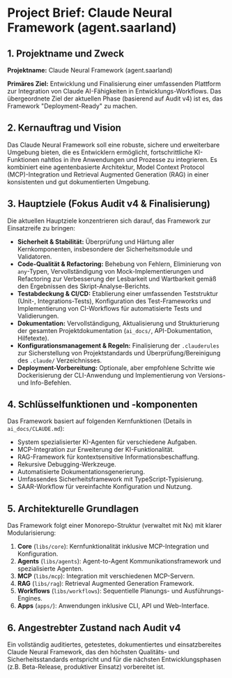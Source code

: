 # Project Brief: Claude Neural Framework (agent.saarland)

## 1. Projektname und Zweck

**Projektname:** Claude Neural Framework (agent.saarland)

**Primäres Ziel:** Entwicklung und Finalisierung einer umfassenden Plattform zur Integration von Claude AI-Fähigkeiten in Entwicklungs-Workflows. Das übergeordnete Ziel der aktuellen Phase (basierend auf Audit v4) ist es, das Framework "Deployment-Ready" zu machen.

## 2. Kernauftrag und Vision

Das Claude Neural Framework soll eine robuste, sichere und erweiterbare Umgebung bieten, die es Entwicklern ermöglicht, fortschrittliche KI-Funktionen nahtlos in ihre Anwendungen und Prozesse zu integrieren. Es kombiniert eine agentenbasierte Architektur, Model Context Protocol (MCP)-Integration und Retrieval Augmented Generation (RAG) in einer konsistenten und gut dokumentierten Umgebung.

## 3. Hauptziele (Fokus Audit v4 & Finalisierung)

Die aktuellen Hauptziele konzentrieren sich darauf, das Framework zur Einsatzreife zu bringen:

*   **Sicherheit & Stabilität:** Überprüfung und Härtung aller Kernkomponenten, insbesondere der Sicherheitsmodule und Validatoren.
*   **Code-Qualität & Refactoring:** Behebung von Fehlern, Eliminierung von `any`-Typen, Vervollständigung von Mock-Implementierungen und Refactoring zur Verbesserung der Lesbarkeit und Wartbarkeit gemäß den Ergebnissen des Skript-Analyse-Berichts.
*   **Testabdeckung & CI/CD:** Etablierung einer umfassenden Teststruktur (Unit-, Integrations-Tests), Konfiguration des Test-Frameworks und Implementierung von CI-Workflows für automatisierte Tests und Validierungen.
*   **Dokumentation:** Vervollständigung, Aktualisierung und Strukturierung der gesamten Projektdokumentation (`ai_docs/`, API-Dokumentation, Hilfetexte).
*   **Konfigurationsmanagement & Regeln:** Finalisierung der `.clauderules` zur Sicherstellung von Projektstandards und Überprüfung/Bereinigung des `.claude/` Verzeichnisses.
*   **Deployment-Vorbereitung:** Optionale, aber empfohlene Schritte wie Dockerisierung der CLI-Anwendung und Implementierung von Versions- und Info-Befehlen.

## 4. Schlüsselfunktionen und -komponenten

Das Framework basiert auf folgenden Kernfunktionen (Details in `ai_docs/CLAUDE.md`):

*   System spezialisierter KI-Agenten für verschiedene Aufgaben.
*   MCP-Integration zur Erweiterung der KI-Funktionalität.
*   RAG-Framework für kontextsensitive Informationsbeschaffung.
*   Rekursive Debugging-Werkzeuge.
*   Automatisierte Dokumentationsgenerierung.
*   Umfassendes Sicherheitsframework mit TypeScript-Typisierung.
*   SAAR-Workflow für vereinfachte Konfiguration und Nutzung.

## 5. Architekturelle Grundlagen

Das Framework folgt einer Monorepo-Struktur (verwaltet mit Nx) mit klarer Modularisierung:

1.  **Core** (`libs/core`): Kernfunktionalität inklusive MCP-Integration und Konfiguration.
2.  **Agents** (`libs/agents`): Agent-to-Agent Kommunikationsframework und spezialisierte Agenten.
3.  **MCP** (`libs/mcp`): Integration mit verschiedenen MCP-Servern.
4.  **RAG** (`libs/rag`): Retrieval Augmented Generation Framework.
5.  **Workflows** (`libs/workflows`): Sequentielle Planungs- und Ausführungs-Engines.
6.  **Apps** (`apps/`): Anwendungen inklusive CLI, API und Web-Interface.

## 6. Angestrebter Zustand nach Audit v4

Ein vollständig auditiertes, getestetes, dokumentiertes und einsatzbereites Claude Neural Framework, das den höchsten Qualitäts- und Sicherheitsstandards entspricht und für die nächsten Entwicklungsphasen (z.B. Beta-Release, produktiver Einsatz) vorbereitet ist.
